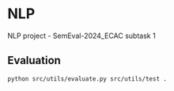 # NLP

NLP project - SemEval-2024_ECAC subtask 1

## Evaluation

``` sh
python src/utils/evaluate.py src/utils/test .
```
